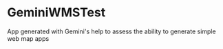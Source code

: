 # GeminiWMSTest
App generated with Gemini's help to assess the ability to generate simple web map apps
